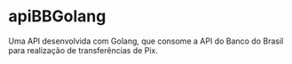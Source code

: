 # apiBBGolang
Uma API desenvolvida com Golang, que consome a API do Banco do Brasil para realização de transferências de Pix.
